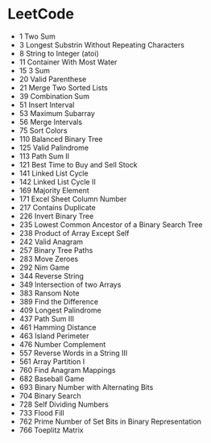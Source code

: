 # LeetCode
* 1 Two Sum
* 3 Longest Substrin Without Repeating Characters
* 8 String to Integer (atoi)
* 11 Container With Most Water
* 15 3 Sum
* 20 Valid Parenthese
* 21 Merge Two Sorted Lists
* 39 Combination Sum
* 51 Insert Interval
* 53 Maximum Subarray
* 56 Merge Intervals
* 75 Sort Colors
* 110 Balanced Binary Tree
* 125 Valid Palindrome
* 113 Path Sum II
* 121 Best Time to Buy and Sell Stock
* 141 Linked List Cycle
* 142 Linked List Cycle II
* 169 Majority Element
* 171 Excel Sheet Column Number
* 217 Contains Duplicate
* 226 Invert Binary Tree
* 235 Lowest Common Ancestor of a Binary Search Tree
* 238 Product of Array Except Self
* 242 Valid Anagram
* 257 Binary Tree Paths
* 283 Move Zeroes
* 292 Nim Game 
* 344 Reverse String
* 349 Intersection of two Arrays
* 383 Ransom Note
* 389 Find the Difference
* 409 Longest Palindrome
* 437 Path Sum III
* 461 Hamming Distance
* 463 Island Perimeter
* 476 Number Complement
* 557 Reverse Words in a String III
* 561 Array Partition I
* 760 Find Anagram Mappings
* 682 Baseball Game
* 693 Binary Number with Alternating Bits
* 704 Binary Search
* 728 Self Dividing Numbers
* 733 Flood Fill
* 762 Prime Number of Set Bits in Binary Representation
* 766 Toeplitz Matrix


